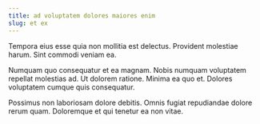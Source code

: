 ```yaml
---
title: ad voluptatem dolores maiores enim
slug: et ex
---
```


Tempora eius esse quia non mollitia est delectus. Provident molestiae harum. Sint commodi veniam ea.

Numquam quo consequatur et ea magnam. Nobis numquam voluptatem repellat molestias ad. Ut dolorem ratione. Minima ea quo et. Dolores voluptatem cumque quis consequatur.

Possimus non laboriosam dolore debitis. Omnis fugiat repudiandae dolore rerum quam. Doloremque et qui tenetur ea non vitae.
